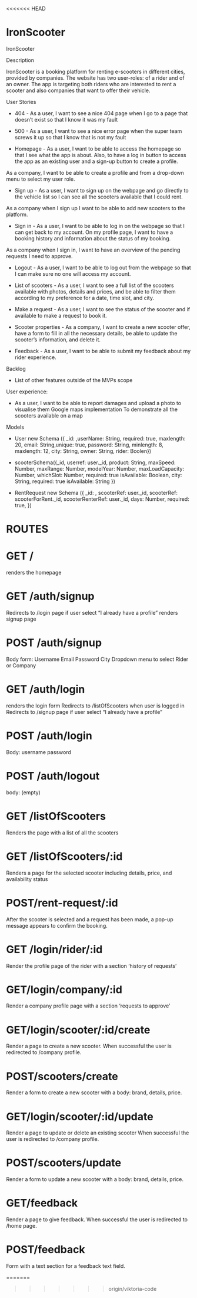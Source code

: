 <<<<<<< HEAD
# IronScooter
IronScooter

Description

IronScooter is a booking platform for renting e-scooters in different cities, provided by companies. The website has two user-roles: of a rider and of an owner. The app is targeting both riders who are interested to rent a scooter and also companies that want to offer their vehicle. 

 User Stories

* 404 - As a user, I want to see a nice 404 page when I go to a page that doesn’t exist so that I know it was my fault

* 500 - As a user, I want to see a nice error page when the super team screws it up so that I know that is not my fault

* Homepage - As a user, I want to be able to access the homepage so that I see what the app is about. Also, to have a log in button to access the app as an existing user and a sign-up button to create a profile. 
 
As a company, I want to be able to create a profile and from a drop-down menu to select my user role.

* Sign up - As a user, I want to sign up on the webpage and go directly to the vehicle list so I can see all the scooters available that I could rent. 

As a company when I sign up I want to be able to add new scooters to the platform.

* Sign in - As a user, I want to be able to log in on the webpage so that I can get back to my account. On my profile page, I want to have a booking history and information about the status of my booking.

As a company when I sign in, I want to have an overview of the pending requests I need to approve.

* Logout - As a user, I want to be able to log out from the webpage so that I can make sure no one will access my account.

* List of scooters - As a user, I want to see a full list of the scooters available with photos, details and prices, and be able to filter them according to my preference for a date, time slot, and city.

* Make a request - As a user, I want to see the status of the scooter and if available to make a request to book it.

* Scooter properties - As a company, I want to create a new scooter offer, have a form to fill in all the necessary details, be able to update the scooter’s information, and delete it.

* Feedback - As a user, I want to be able to submit my feedback about my rider experience.

Backlog
* List of other features outside of the MVPs scope
 
User experience:
* As a user, I want to be able to report damages and upload a photo to visualise them
Google maps implementation
To demonstrate all the scooters available on a map 

Models

* User new Schema ({ _id: ,userName: String, required: true, maxlength: 20, email: String,unique: true, password: String, minlength: 8, maxlength: 12,  city: String, owner: String,  rider: Boolen})
   
* scooterSchema({_id, userref: user._id, product: String, maxSpeed: Number, maxRange: Number, modelYear: Number, maxLoadCapacity: Number, whichSlot: Number, required: true isAvailable: Boolean,  city: String, required: true isAvailable: String })

* RentRequest new Schema ({ _id: , scooterRef: user._id, scooterRef: scooterForRent._id, scooterRenterRef: user._id, days: Number, required: true, })


# ROUTES
# GET /
renders the homepage
# GET /auth/signup
Redirects to /login page if user select “I already have a profile”
renders signup page
# POST /auth/signup
Body form:
Username
Email
Password
City
Dropdown menu to select Rider or Company
# GET /auth/login
renders the login form
Redirects to /listOfScooters when user is logged in
Redirects to /signup page if user select “I already have a profile”
# POST /auth/login
Body:
username
password
# POST /auth/logout
body: (empty)
# GET  /listOfScooters
Renders the page with a list of all the scooters
# GET  /listOfScooters/:id
Renders a page for the selected scooter including details, price, and availability status
# POST/rent-request/:id
After the scooter is selected and a request has been made, a pop-up message appears to confirm the booking.
# GET /login/rider/:id
Render the profile page of the rider with a section ‘history of requests’
# GET/login/company/:id
Render a company profile page with a section ‘requests to approve’
# GET/login/scooter/:id/create
Render a page to create a new scooter.
When successful the user is redirected to /company profile.
# POST/scooters/create
Render a form to create a new scooter with a body: brand, details, price.
# GET/login/scooter/:id/update
Render a page to update or delete an existing scooter
When successful the user is redirected to /company profile.
# POST/scooters/update
Render a form to update a new scooter with a body: brand, details, price.
# GET/feedback
Render a page to give feedback.
When successful the user is redirected to /home page.
# POST/feedback
Form with a text section for a feedback text field.





=======
>>>>>>> origin/viktoria-code
